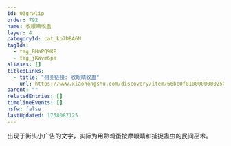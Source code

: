 ```yaml
---
id: 03grwlip
order: 792
name: 收眼睛收蛊
layer: 4
categoryId: cat_ko7DBA6N
tagIds:
  - tag_BHaPQ9KP
  - tag_jKWvm6pa
aliases: []
titledLinks:
  - title: "相关链接: 收眼睛收蛊"
    url: https://www.xiaohongshu.com/discovery/item/66bc0f0100000000250312b7?app_platform=android&ignoreEngage=true&app_version=8.50.1&share_from_user_hidden=true&xsec_source=app_share&type=normal&xsec_token=CBBw29gOxQR-H1G2FSk-qdjGtCXZ9X7qm6is3S1OAwRE8=&author_share=1&xhsshare=QQ&shareRedId=ODc0Mzk5PUA2NzUyOTgwNjY0OTc3SD5N&apptime=1724393781&share_id=c4da562c442b4c58aa5d01258480b39f
parent: ""
relatedEntries: []
timelineEvents: []
nsfw: false
lastUpdated: 1758087125
---
```


出现于街头小广告的文字，实际为用熟鸡蛋按摩眼睛和捕捉蛊虫的民间巫术。
